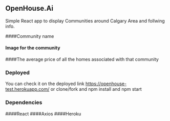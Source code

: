 
## OpenHouse.Ai

Simple React app to display Communities around Calgary Area and follwing info.

  ####Community name 
  #### Image for the community
  ####The average price of all the homes associated with that community

### Deployed
  You can check it on the deployed link https://openhouse-test.herokuapp.com/
  or 
  clone/fork and npm install and npm start

### Dependencies

  ####React
  ####Axios
  ####Heroku
